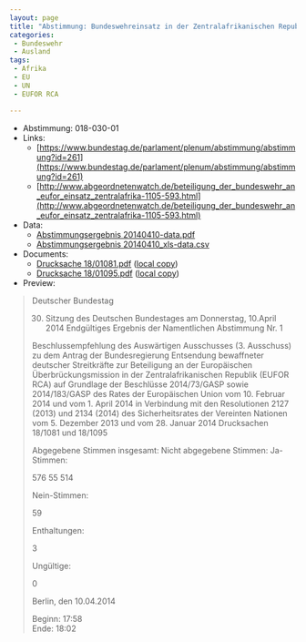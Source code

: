 ```yaml
---
layout: page
title: "Abstimmung: Bundeswehreinsatz in der Zentralafrikanischen Republik (EUFOR RCA)"
categories:
 - Bundeswehr
 - Ausland
tags:
 - Afrika
 - EU
 - UN
 - EUFOR RCA

---
```


* Abstimmung: 018-030-01
* Links: 
    * [https://www.bundestag.de/parlament/plenum/abstimmung/abstimmung?id=261](https://www.bundestag.de/parlament/plenum/abstimmung/abstimmung?id=261)
    * [http://www.abgeordnetenwatch.de/beteiligung_der_bundeswehr_an_eufor_einsatz_zentralafrika-1105-593.html](http://www.abgeordnetenwatch.de/beteiligung_der_bundeswehr_an_eufor_einsatz_zentralafrika-1105-593.html)
* Data: 
    * [Abstimmungsergebnis 20140410-data.pdf](/res/abstimmungsliste/20140410-data.pdf)
    * [Abstimmungsergebnis 20140410_xls-data.csv](/res/abstimmungsliste/analyses/20140410_xls-data.csv)
* Documents: 
    * [Drucksache 18/01081.pdf](http://dip21.bundestag.de/dip21/btd/18/010/1801081.pdf) ([local copy](/res/abstimmungsdaten/018-030-01/1801081.pdf))
    * [Drucksache 18/01095.pdf](http://dip21.bundestag.de/dip21/btd/18/010/1801095.pdf) ([local copy](/res/abstimmungsdaten/018-030-01/1801095.pdf))
* Preview: 
> Deutscher Bundestag
> 
> 30. Sitzung des Deutschen Bundestages
> am Donnerstag, 10.April 2014
> Endgültiges Ergebnis der Namentlichen Abstimmung Nr. 1
> 
> Beschlussempfehlung des Auswärtigen Ausschusses (3. Ausschuss) zu dem Antrag der
> Bundesregierung
> Entsendung bewaffneter deutscher Streitkräfte zur Beteiligung an der Europäischen
> Überbrückungsmission in der Zentralafrikanischen Republik (EUFOR RCA) auf Grundlage
> der Beschlüsse 2014/73/GASP sowie 2014/183/GASP des Rates der Europäischen Union
> vom 10. Februar 2014 und vom 1. April 2014 in Verbindung mit den Resolutionen 2127
> (2013) und 2134 (2014) des Sicherheitsrates der Vereinten Nationen vom 5. Dezember 2013
> und vom 28. Januar 2014
> Drucksachen 18/1081 und 18/1095
> 
> Abgegebene Stimmen insgesamt:
> Nicht abgegebene Stimmen:
> Ja-Stimmen:
> 
> 576
> 55
> 514
> 
> Nein-Stimmen:
> 
> 59
> 
> Enthaltungen:
> 
> 3
> 
> Ungültige:
> 
> 0
> 
> Berlin, den 10.04.2014
> 
> Beginn: 17:58  
> Ende: 18:02
